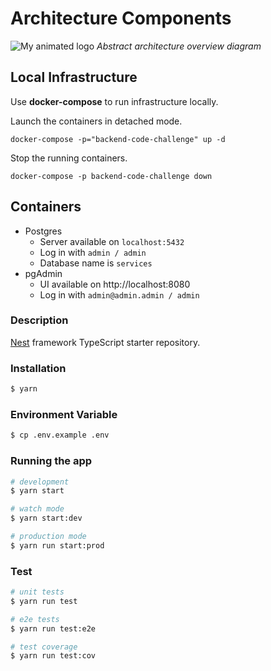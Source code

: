 # Architecture Components
![My animated logo](architecture.png)
_Abstract architecture overview diagram_
## Local Infrastructure

Use **docker-compose** to run infrastructure locally.

Launch the containers in detached mode.

```shell
docker-compose -p="backend-code-challenge" up -d
```

Stop the running containers.

```shell
docker-compose -p backend-code-challenge down
```

## Containers  
- Postgres
  - Server available on `localhost:5432`
  - Log in with `admin / admin`
  - Database name is `services`
- pgAdmin
  - UI available on http://localhost:8080
  - Log in with `admin@admin.admin / admin`
### Description

[Nest](https://github.com/nestjs/nest) framework TypeScript starter repository.

### Installation

```bash
$ yarn
```


### Environment Variable

```bash
$ cp .env.example .env
```
### Running the app

```bash
# development
$ yarn start

# watch mode
$ yarn start:dev

# production mode
$ yarn run start:prod
```

### Test

```bash
# unit tests
$ yarn run test

# e2e tests
$ yarn run test:e2e

# test coverage
$ yarn run test:cov
```




